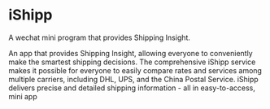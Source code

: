 # iShipp
A wechat mini program that provides Shipping Insight.

An app that provides Shipping Insight, allowing everyone to conveniently make the smartest shipping decisions. The comprehensive iShipp service makes it possible for everyone to easily compare rates and services among multiple carriers, including DHL, UPS, and the China Postal Service. iShipp delivers precise and detailed shipping information - all in easy-to-access, mini app
